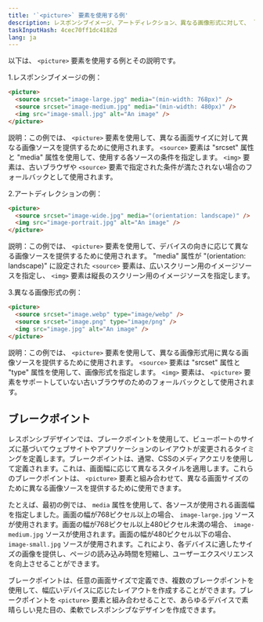 ```yaml
---
title: '`<picture>` 要素を使用する例'
description: レスポンシブイメージ、アートディレクション、異なる画像形式に対して、 `<picture>` 要素を使用するための例を提供します。
taskInputHash: 4cec70ff1dc4182d
lang: ja
---
```

以下は、 `<picture>` 要素を使用する例とその説明です。

1.レスポンシブイメージの例：

```html
<picture>
  <source srcset="image-large.jpg" media="(min-width: 768px)" />
  <source srcset="image-medium.jpg" media="(min-width: 480px)" />
  <img src="image-small.jpg" alt="An image" />
</picture>
```

説明：この例では、 `<picture>` 要素を使用して、異なる画面サイズに対して異なる画像ソースを提供するために使用されます。 `<source>` 要素は "srcset" 属性と "media" 属性を使用して、使用する各ソースの条件を指定します。 `<img>` 要素は、古いブラウザや `<source>` 要素で指定された条件が満たされない場合のフォールバックとして使用されます。

2.アートディレクションの例：

```html
<picture>
  <source srcset="image-wide.jpg" media="(orientation: landscape)" />
  <img src="image-portrait.jpg" alt="An image" />
</picture>
```

説明：この例では、 `<picture>` 要素を使用して、デバイスの向きに応じて異なる画像ソースを提供するために使用されます。 "media" 属性が "(orientation: landscape)" に設定された `<source>` 要素は、広いスクリーン用のイメージソースを指定し、 `<img>` 要素は縦長のスクリーン用のイメージソースを指定します。

3.異なる画像形式の例：

```html
<picture>
  <source srcset="image.webp" type="image/webp" />
  <source srcset="image.png" type="image/png" />
  <img src="image.jpg" alt="An image" />
</picture>
```

説明：この例では、 `<picture>` 要素を使用して、異なる画像形式用に異なる画像ソースを提供するために使用されます。 `<source>` 要素は "srcset" 属性と "type" 属性を使用して、画像形式を指定します。 `<img>` 要素は、 `<picture>` 要素をサポートしていない古いブラウザのためのフォールバックとして使用されます。

## ブレークポイント

レスポンシブデザインでは、ブレークポイントを使用して、ビューポートのサイズに基づいてウェブサイトやアプリケーションのレイアウトが変更されるタイミングを定義します。ブレークポイントは、通常、CSSのメディアクエリを使用して定義されます。これは、画面幅に応じて異なるスタイルを適用します。これらのブレークポイントは、 `<picture>` 要素と組み合わせて、異なる画面サイズのために異なる画像ソースを提供するために使用できます。

たとえば、最初の例では、 `media` 属性を使用して、各ソースが使用される画面幅を指定しました。画面の幅が768ピクセル以上の場合、 `image-large.jpg` ソースが使用されます。画面の幅が768ピクセル以上480ピクセル未満の場合、 `image-medium.jpg` ソースが使用されます。画面の幅が480ピクセル以下の場合、 `image-small.jpg` ソースが使用されます。これにより、各デバイスに適したサイズの画像を提供し、ページの読み込み時間を短縮し、ユーザーエクスペリエンスを向上させることができます。

ブレークポイントは、任意の画面サイズで定義でき、複数のブレークポイントを使用して、幅広いデバイスに応じたレイアウトを作成することができます。ブレークポイントを `<picture>` 要素と組み合わせることで、あらゆるデバイスで素晴らしい見た目の、柔軟でレスポンシブなデザインを作成できます。
